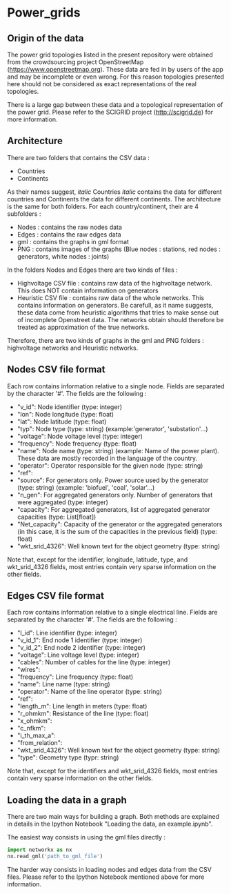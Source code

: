 # Power_grids

## Origin of the data

The power grid topologies listed in the present repository were obtained from the crowdsourcing project OpenStreetMap (https://www.openstreetmap.org). These data are fed in by users of the app and may be incomplete or even wrong. For this reason topologies presented here should not be considered as exact representations of the real topologies.

There is a large gap between these data and a topological representation of the power grid. Please refer to the SCIGRID project (http://scigrid.de) for more information.

## Architecture

There are two folders that contains the CSV data :

- Countries
- Continents

As their names suggest, *italic* Countries *italic* contains the data for different countries and Continents the data for different continents. The architecture is the same for both folders. For each country/continent, their are 4 subfolders :

- Nodes : contains the raw nodes data
- Edges : contains the raw edges data
- gml : contains the graphs in gml format
- PNG : contains images of the graphs (Blue nodes : stations, red nodes : generators, white nodes : joints)

In the folders Nodes and Edges there are two kinds of files :

- Highvoltage CSV file : contains raw data of the highvoltage network. This does NOT contain information on generators
- Heuristic CSV file : contains raw data of the whole networks. This contains information on generators. Be carefull, as it name suggests, these data come from heuristic algorithms that tries to make sense out of incomplete Openstreet data. The networks obtain should therefore be treated as approximation of the true networks.

Therefore, there are two kinds of graphs in the gml and PNG folders : highvoltage networks and Heuristic networks.

## Nodes CSV file format

Each row contains information relative to a single node. Fields are separated by the character '#'. The fields are the following :

- "v_id": Node identifier (type: integer)
- "lon": Node longitude (type: float)
- "lat": Node latitude (type: float)
- "typ": Node type (type: string) (example:'generator', 'substation'...)
- "voltage": Node voltage level (type: integer)
- "frequency": Node frequency (type: float)
- "name": Node name (type: string) (example: Name of the power plant). These data are mostly recorded in the language of the country.
- "operator": Operator responsible for the given node (type: string)
- "ref":
- "source": For generators only. Power source used by the generator (type: string) (example: 'biofuel', 'coal', 'solar'...)
- "n_gen": For aggregated generators only. Number of generators that were aggregated (type: integer)
- "capacity": For aggregated generators, list of aggregated generator capacities (type: List[float])
- "Net_capacity": Capacity of the generator or the aggregated generators (in this case, it is the sum of the capacities in the previous field) (type: float)
- "wkt_srid_4326": Well known text for the object geometry (type: string) 

Note that, except for the identifier, longitude, latitude, type, and wkt_srid_4326 fields, most entries contain very sparse information on the other fields.

## Edges CSV file format

Each row contains information relative to a single electrical line. Fields are separated by the character '#'. The fields are the following :

- "l_id": Line identifier (type: integer)
- "v_id_1": End node 1 identifier (type: integer)
- "v_id_2": End node 2 identifier (type: integer)
- "voltage": Line voltage level (type: integer)
- "cables": Number of cables for the line (type: integer)
- "wires":
- "frequency": Line frequency (type: float)
- "name": Line name (type: string)
- "operator": Name of the line operator (type: string)
- "ref":
- "length_m": Line length in meters (type: float)
- "r_ohmkm": Resistance of the line (type: float)
- "x_ohmkm":
- "c_nfkm":
- "i_th_max_a":
- "from_relation":
- "wkt_srid_4326": Well known text for the object geometry (type: string) 
- "type": Geometry type (typr: string)

Note that, except for the identifiers and wkt_srid_4326 fields, most entries contain very sparse information on the other fields.


## Loading the data in a graph

There are two main ways for building a graph. Both methods are explained in details in the Ipython Notebook "Loading the data, an example.ipynb". 

The easiest way consists in using the gml files directly :

```python
import networkx as nx
nx.read_gml('path_to_gml_file')
```

The harder way consists in loading nodes and edges data from the CSV files. Please refer to the Ipython Notebook mentioned above for more information.

